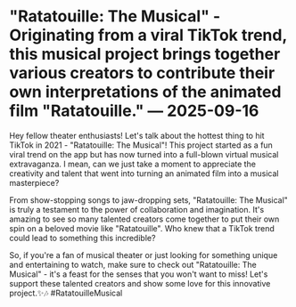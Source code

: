 # "Ratatouille: The Musical" - Originating from a viral TikTok trend, this musical project brings together various creators to contribute their own interpretations of the animated film "Ratatouille." — 2025-09-16

Hey fellow theater enthusiasts! Let's talk about the hottest thing to hit TikTok in 2021 - "Ratatouille: The Musical"! This project started as a fun viral trend on the app but has now turned into a full-blown virtual musical extravaganza. I mean, can we just take a moment to appreciate the creativity and talent that went into turning an animated film into a musical masterpiece?

From show-stopping songs to jaw-dropping sets, "Ratatouille: The Musical" is truly a testament to the power of collaboration and imagination. It's amazing to see so many talented creators come together to put their own spin on a beloved movie like "Ratatouille". Who knew that a TikTok trend could lead to something this incredible?

So, if you're a fan of musical theater or just looking for something unique and entertaining to watch, make sure to check out "Ratatouille: The Musical" - it's a feast for the senses that you won't want to miss! Let's support these talented creators and show some love for this innovative project.✨🎶 #RatatouilleMusical